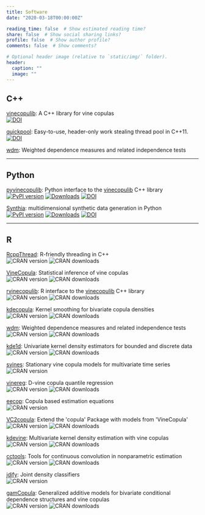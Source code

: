 ```yaml
---
title: Software
date: "2020-03-18T00:00:00Z"

reading_time: false  # Show estimated reading time?
share: false  # Show social sharing links?
profile: false  # Show author profile?
comments: false  # Show comments?

# Optional header image (relative to `static/img/` folder).
header:
  caption: ""
  image: ""
---
```



## C++

[vinecopulib](https://github.com/vinecopulib/vinecopulib):
A C++ library for vine copulas  
[![DOI](https://zenodo.org/badge/76354683.svg)](https://zenodo.org/badge/latestdoi/76354683)

[quickpool](https://github.com/tnagler/quickpool): Easy-to-use, header-only work stealing thread pool in C++11.  
[![DOI](https://zenodo.org/badge/427536398.svg)](https://zenodo.org/badge/latestdoi/427536398)

[wdm](https://github.com/tnagler/wdm): Weighted
dependence measures and related independence tests


------------------------------------------

## Python

[pyvinecopulib](https://github.com/vinecopulib/pyvinecopulib): Python interface to the [vinecopulib](https://github.com/vinecopulib/vinecopulib) C++ library  
[![PyPI version](https://badge.fury.io/py/pyvinecopulib.svg)](https://badge.fury.io/py/pyvinecopulib)
[![Downloads](https://pepy.tech/badge/pyvinecopulib/month)](https://pepy.tech/project/pyvinecopulib/month)
[![DOI](https://zenodo.org/badge/196999069.svg)](https://zenodo.org/badge/latestdoi/196999069)

[Synthia](https://github.com/dmey/synthia): multidimensional synthetic data generation in Python  
[![PyPI version](https://badge.fury.io/py/synthia.svg)](https://badge.fury.io/py/synthia)
[![Downloads](https://pepy.tech/badge/synthia/month)](https://pepy.tech/project/synthia/month)
[![DOI](https://joss.theoj.org/papers/10.21105/joss.02863/status.svg)](https://doi.org/10.21105/joss.02863)

------------------------------------------

## R

[RcppThread](https://github.com/tnagler/RcppThread): R-friendly threading in
C++  
![CRAN version](http://www.r-pkg.org/badges/version/RcppThread) ![CRAN downloads](http://cranlogs.r-pkg.org/badges/RcppThread)

[VineCopula](https://github.com/tnagler/VineCopula):
Statistical inference of vine copulas  
![CRAN version](http://www.r-pkg.org/badges/version/VineCopula) ![CRAN downloads](http://cranlogs.r-pkg.org/badges/VineCopula)

[rvinecopulib](https://github.com/vinecopulib/rvinecopulib):
R interface to the [vinecopulib](https://github.com/vinecopulib/vinecopulib) C++ library  
![CRAN version](http://www.r-pkg.org/badges/version/rvinecopulib) ![CRAN downloads](http://cranlogs.r-pkg.org/badges/rvinecopulib)

[kdecopula](https://github.com/tnagler/kdecopula):
Kernel smoothing for bivariate copula densities  
![CRAN version](http://www.r-pkg.org/badges/version/kdecopula) ![CRAN downloads](http://cranlogs.r-pkg.org/badges/kdecopula)

[wdm](https://github.com/tnagler/wdm-r): Weighted
dependence measures and related independence tests
![CRAN version](http://www.r-pkg.org/badges/version/wdm) ![CRAN downloads](http://cranlogs.r-pkg.org/badges/wdm)

[kde1d](https://github.com/tnagler/kde1d):
Univariate kernel density estimators for bounded and discrete data
![CRAN version](http://www.r-pkg.org/badges/version/kde1d) ![CRAN downloads](http://cranlogs.r-pkg.org/badges/kde1d)

[svines](https://github.com/tnagler/svines):
Stationary vine copula models for multivariate time series
![CRAN version](http://www.r-pkg.org/badges/version/svines) 

[vinereg](https://github.com/tnagler/vinereg):
D-vine copula quantile regression  
![CRAN version](http://www.r-pkg.org/badges/version/vinereg) ![CRAN downloads](http://cranlogs.r-pkg.org/badges/vinereg
)

[eecop](https://github.com/tnagler/eecop):
Copula based estimation equations  
![CRAN version](http://www.r-pkg.org/badges/version/eecop) 

[VC2copula](https://github.com/tnagler/VC2copula"):
Extend the 'copula' Package with models from 'VineCopula'  
![CRAN version](http://www.r-pkg.org/badges/version/VC2copula) ![CRAN downloads](http://cranlogs.r-pkg.org/badges/VC2copula)

[kdevine](https://github.com/tnagler/kdevine):
Multivariate kernel density estimation with vine copulas  
![CRAN version](http://www.r-pkg.org/badges/version/kdevine) ![CRAN downloads](http://cranlogs.r-pkg.org/badges/kdevine)

[cctools](https://github.com/tnagler/cctools):
Tools for continuous convolution in nonparametric estimation  
![CRAN version](http://www.r-pkg.org/badges/version/cctools) ![CRAN downloads](http://cranlogs.r-pkg.org/badges/cctools)

[jdify](https://github.com/tnagler/jdify):
Joint density classifiers  
![CRAN version](http://www.r-pkg.org/badges/version/jdify)

[gamCopula](https://github.com/tvatter/gamCopula):
Generalized additive models for bivariate conditional dependence structures and vine copulas  
![CRAN version](http://www.r-pkg.org/badges/version/gamCopula) ![CRAN downloads](http://cranlogs.r-pkg.org/badges/gamCopula)